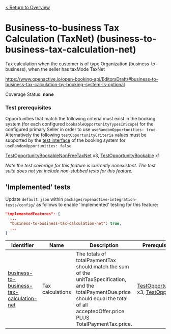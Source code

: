 [< Return to Overview](../../README.md)
# Business-to-business Tax Calculation (TaxNet) (business-to-business-tax-calculation-net)

Tax calculation when the customer is of type Organization (business-to-business), when the seller has taxMode TaxNet


https://www.openactive.io/open-booking-api/EditorsDraft/#business-to-business-tax-calculation-by-booking-system-is-optional

Coverage Status: **none**
### Test prerequisites
Opportunities that match the following criteria must exist in the booking system (for each configured `bookableOpportunityTypesInScope`) for the configured primary Seller in order to use `useRandomOpportunities: true`. Alternatively the following `testOpportunityCriteria` values must be supported by the [test interface](https://openactive.io/test-interface/) of the booking system for `useRandomOpportunities: false`.

[TestOpportunityBookableNonFreeTaxNet](https://openactive.io/test-interface#TestOpportunityBookableNonFreeTaxNet) x3, [TestOpportunityBookable](https://openactive.io/test-interface#TestOpportunityBookable) x1

*Note the test coverage for this feature is currently nonexistent. The test suite does not yet include non-stubbed tests for this feature.*


## 'Implemented' tests

Update `default.json` within `packages/openactive-integration-tests/config/` as follows to enable 'Implemented' testing for this feature:

```json
"implementedFeatures": {
  ...
  "business-to-business-tax-calculation-net": true,
  ...
}
```

| Identifier | Name | Description | Prerequisites per Opportunity Type |
|------------|------|-------------|---------------|
| [business-to-business-tax-calculation-net](./implemented/business-to-business-tax-calculation-net-test.js) | Tax calculations | The totals of totalPaymentTax should match the sum of the unitTaxSpecification, and the totalPaymentDue.price should equal the total of all acceptedOffer.price PLUS TotalPaymentTax.price. | [TestOpportunityBookableNonFreeTaxNet](https://openactive.io/test-interface#TestOpportunityBookableNonFreeTaxNet) x3, [TestOpportunityBookable](https://openactive.io/test-interface#TestOpportunityBookable) x1 |



